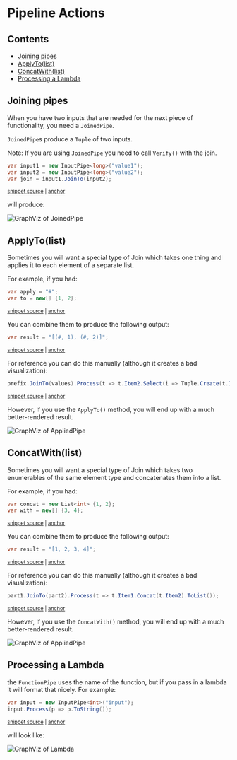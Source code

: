 <!--
GENERATED FILE - DO NOT EDIT
This file was generated by [MarkdownSnippets](https://github.com/SimonCropp/MarkdownSnippets).
Source File: /docs/mdsource/PipelineActions.source.md
To change this file edit the source file and then run MarkdownSnippets.
-->

# Pipeline Actions

<!-- toc -->
## Contents

  * [Joining pipes](#joining-pipes)
  * [ApplyTo(list)](#applytolist)
  * [ConcatWith(list)](#concatwithlist)
  * [Processing a Lambda](#processing-a-lambda)<!-- endtoc -->

## Joining pipes

When you have two inputs that are needed for the next piece of functionality, you need a `JoinedPipe`.

`JoinedPipe`s produce a `Tuple` of two inputs.

Note: If you are using `JoinedPipe` you need to call `Verify()` with the join.

<!-- snippet: joined_pipeline -->
<a id='snippet-joined_pipeline'/></a>
```cs
var input1 = new InputPipe<long>("value1");
var input2 = new InputPipe<long>("value2");
var join = input1.JoinTo(input2);
```
<sup><a href='/Refactoring.Pipelines.Test/PipelineTests.cs#L191-L195' title='File snippet `joined_pipeline` was extracted from'>snippet source</a> | <a href='#snippet-joined_pipeline' title='Navigate to start of snippet `joined_pipeline`'>anchor</a></sup>
<!-- endsnippet -->

will produce:

![GraphViz of JoinedPipe](/Refactoring.Pipelines.Test/PipelineTests.JoinInputsSample.approved.dot.svg)

## ApplyTo(list)

Sometimes you will want a special type of Join which takes one thing and applies it to each element of a separate list.

For example, if you had:

<!-- snippet: ApplyTo_inputs -->
<a id='snippet-applyto_inputs'/></a>
```cs
var apply = "#";
var to = new[] {1, 2};
```
<sup><a href='/Refactoring.Pipelines.Test/PipelineTests.cs#L218-L221' title='File snippet `applyto_inputs` was extracted from'>snippet source</a> | <a href='#snippet-applyto_inputs' title='Navigate to start of snippet `applyto_inputs`'>anchor</a></sup>
<!-- endsnippet -->

You can combine them to produce the following output:

<!-- snippet: ApplyTo_outputs -->
<a id='snippet-applyto_outputs'/></a>
```cs
var result = "[(#, 1), (#, 2)]";
```
<sup><a href='/Refactoring.Pipelines.Test/PipelineTests.cs#L223-L225' title='File snippet `applyto_outputs` was extracted from'>snippet source</a> | <a href='#snippet-applyto_outputs' title='Navigate to start of snippet `applyto_outputs`'>anchor</a></sup>
<!-- endsnippet -->

For reference you can do this manually (although it creates a bad visualization):

<!-- snippet: ApplyTo_manual -->
<a id='snippet-applyto_manual'/></a>
```cs
prefix.JoinTo(values).Process(t => t.Item2.Select(i => Tuple.Create(t.Item1, i)));
```
<sup><a href='/Refactoring.Pipelines.Test/PipelineTests.cs#L228-L230' title='File snippet `applyto_manual` was extracted from'>snippet source</a> | <a href='#snippet-applyto_manual' title='Navigate to start of snippet `applyto_manual`'>anchor</a></sup>
<!-- endsnippet -->

However, if you use the `ApplyTo()` method, you will end up with a much better-rendered result.

![GraphViz of AppliedPipe](/Refactoring.Pipelines.Test/PipelineTests.ApplyTo.approved.dot.svg)

## ConcatWith(list)

Sometimes you will want a special type of Join which takes two enumerables of the same element type and concatenates them into a list.

For example, if you had:

<!-- snippet: ConcatWith_inputs -->
<a id='snippet-concatwith_inputs'/></a>
```cs
var concat = new List<int> {1, 2};
var with = new[] {3, 4};
```
<sup><a href='/Refactoring.Pipelines.Test/PipelineTests.cs#L251-L254' title='File snippet `concatwith_inputs` was extracted from'>snippet source</a> | <a href='#snippet-concatwith_inputs' title='Navigate to start of snippet `concatwith_inputs`'>anchor</a></sup>
<!-- endsnippet -->

You can combine them to produce the following output:

<!-- snippet: ConcatWith_outputs -->
<a id='snippet-concatwith_outputs'/></a>
```cs
var result = "[1, 2, 3, 4]";
```
<sup><a href='/Refactoring.Pipelines.Test/PipelineTests.cs#L256-L258' title='File snippet `concatwith_outputs` was extracted from'>snippet source</a> | <a href='#snippet-concatwith_outputs' title='Navigate to start of snippet `concatwith_outputs`'>anchor</a></sup>
<!-- endsnippet -->

For reference you can do this manually (although it creates a bad visualization):

<!-- snippet: ConcatWith_manual -->
<a id='snippet-concatwith_manual'/></a>
```cs
part1.JoinTo(part2).Process(t => t.Item1.Concat(t.Item2).ToList());
```
<sup><a href='/Refactoring.Pipelines.Test/PipelineTests.cs#L261-L263' title='File snippet `concatwith_manual` was extracted from'>snippet source</a> | <a href='#snippet-concatwith_manual' title='Navigate to start of snippet `concatwith_manual`'>anchor</a></sup>
<!-- endsnippet -->

However, if you use the `ConcatWith()` method, you will end up with a much better-rendered result.

![GraphViz of AppliedPipe](/Refactoring.Pipelines.Test/PipelineTests.Concat.approved.dot.svg)

## Processing a Lambda

the `FunctionPipe` uses the name of the function, but if you pass in a lambda it will format that nicely. For example:

<!-- snippet: process_lambda -->
<a id='snippet-process_lambda'/></a>
```cs
var input = new InputPipe<int>("input");
input.Process(p => p.ToString());
```
<sup><a href='/Refactoring.Pipelines.Test/PipelineTests.cs#L289-L292' title='File snippet `process_lambda` was extracted from'>snippet source</a> | <a href='#snippet-process_lambda' title='Navigate to start of snippet `process_lambda`'>anchor</a></sup>
<!-- endsnippet -->

will look like:

![GraphViz of Lambda](/Refactoring.Pipelines.Test/PipelineTests.Lambda.approved.dot.svg)
